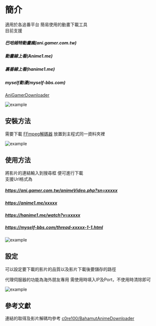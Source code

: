# 簡介

適用於各追番平台 簡易使用的動畫下載工具  
目前支援
##### 巴哈姆特動畫瘋(ani.gamer.com.tw)
##### 動畫線上看(Anime1.me)
##### 裏番線上看(hanime1.me)
##### myself動漫(myself-bbs.com)

[AniGamerDownloader](https://github.com/sakuraakira/AniGamerDownloader/releases)

![example](https://i.imgur.com/5eIA5ru.png)

  
## 安裝方法

需要下載 [FFmpeg解碼器](https://ffmpeg.zeranoe.com/builds/) 放置到主程式同一資料夾裡  

![example](https://i.imgur.com/yawZWly.png)

  
  
## 使用方法

將影片的連結輸入到搜尋框 便可進行下載  
支援Url格式為
##### https://ani.gamer.com.tw/animeVideo.php?sn=xxxxx
##### https://anime1.me/xxxxx
##### https://hanime1.me/watch?v=xxxxx
##### https://myself-bbs.com/thread-xxxxx-1-1.html

![example](https://i.imgur.com/8Yizy4o.png)
  
  
## 設定

可以設定要下載的影片的品質以及影片下載後要儲存的路徑  

代理伺服器的功能為海外朋友專用 需使用時填入IP及Port，不使用時清除即可  

![example](https://i.imgur.com/nhAPXU6.png)
  
  
## 參考文獻



連結的取得及影片解碼均參考 [c0re100/BahamutAnimeDownloader](https://github.com/c0re100/BahamutAnimeDownloader/)

